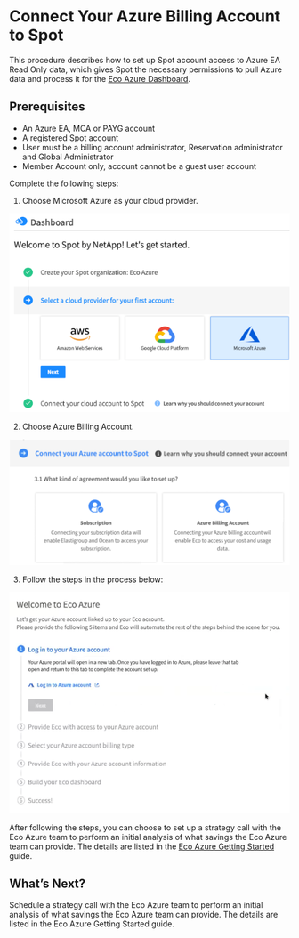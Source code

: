 # Connect Your Azure Billing Account to Spot

This procedure describes how to set up Spot account access to Azure EA Read Only data, which gives Spot the necessary permissions to pull Azure data and process it for the [Eco Azure Dashboard](eco/azure-tutorials/view-your-savings).

## Prerequisites
- An Azure EA, MCA or PAYG account
- A registered Spot account
- User must be a billing account administrator, Reservation administrator and Global Administrator
- Member Account only, account cannot be a guest user account

Complete the following steps:  

1. Choose Microsoft Azure as your cloud provider.

<img src="/connect-your-cloud-provider/_media/connect-azure-ea-02a.png" width="600" />

2. Choose Azure Billing Account.

<img src="/connect-your-cloud-provider/_media/azure-billing-1.png" width="600" />

3. Follow the steps in the process below:

<img src="/connect-your-cloud-provider/_media/azure-billing-2.png" width="600" />

After following the steps, you can choose to set up a strategy call with the Eco Azure team to perform an initial analysis of what savings the Eco Azure team can provide. The details are listed in the  [Eco Azure Getting Started](eco/getting-started/connect-azure-ea-to-eco) guide.

## What’s Next?

Schedule a strategy call with the Eco Azure team to perform an initial analysis of what savings the Eco Azure team can provide. The details are listed in the Eco Azure Getting Started guide.
